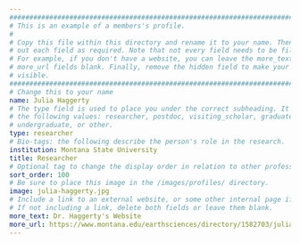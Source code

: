 ```yaml
---
################################################################################
# This is an example of a members's profile.                                   #
#                                                                              #
# Copy this file within this directory and rename it to your name. Then fill   #
# out each field as required. Note that not every field needs to be filled out.#
# For example, if you don't have a website, you can leave the more_text and    #
# more_url fields blank. Finally, remove the hidden field to make your profile #
# visible.                                                                     #
################################################################################
# Change this to your name
name: Julia Haggerty
# The type field is used to place you under the correct subheading. It may be of
# the following values: researcher, postdoc, visiting_scholar, graduate,
# undergraduate, or other.
type: researcher
# Bio-tags: the following describe the person's role in the research.
institution: Montana State University
title: Researcher
# Optional tag to change the display order in relation to other professors
sort_order: 100
# Be sure to place this image in the /images/profiles/ directory.
image: julia-haggerty.jpg
# Include a link to an external website, or some other internal page if desired.
# If not including a link, delete both fields or leave them blank.
more_text: Dr. Haggerty's Website
more_url: https://www.montana.edu/earthsciences/directory/1582703/julia-haggerty
---
```


